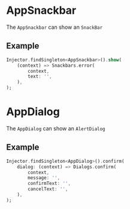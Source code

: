 # AppSnackbar

The ```AppSnackbar``` can show an ```SnackBar```

## Example

```dart
Injector.findSingleton<AppSnackbar>().show(
    (context) => Snackbars.error(
        context,
        text: '',
    ),
);
```

# AppDialog

The ```AppDialog``` can show an ```AlertDialog```

## Example

```dart
Injector.findSingleton<AppDialog>().confirm(
    dialog: (context) => Dialogs.confirm(
        context,
        message: '',
        confirmText: '',
        cancelText: '',
    ),
);
```